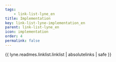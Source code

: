 ```yaml
---
tags: 
    - link-list-lyne_en
title: Implementation
key: link-list-lyne-implementation_en
parent: link-list-lyne_en
icon: implementation
order: 4
permalink: false  
---
```

{{ lyne.readmes.linklist.linklist | absolutelinks | safe }}


